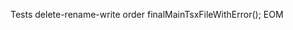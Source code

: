 Tests delete-rename-write order
<ternary-delete path="src/main.tsx">
</ternary-delete>
<ternary-rename from="src/App.tsx" to="src/main.tsx">
</ternary-rename>
<ternary-write path="src/main.tsx" description="final main.tsx file.">
finalMainTsxFileWithError();
</ternary-write>
EOM
